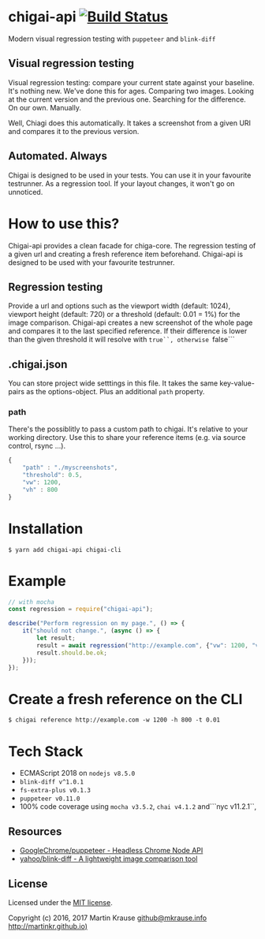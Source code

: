 # chigai-api [![Build Status](https://travis-ci.org/martinkr/chigai-api.svg?branch=master)](https://travis-ci.org/martinkr/chigai-api)
Modern visual regression testing with ```puppeteer``` and ```blink-diff```

## Visual regression testing
Visual regression testing: compare your current state against your baseline.
It's nothing new. We've done this for ages. Comparing two images. Looking at the current version and the previous one. Searching for the difference. On our own. Manually.

Well, Chiagi does this automatically. It takes a screenshot from a given URI and compares it to the previous version.

## Automated. Always
Chigai is designed to be used in your tests. You can use it in your favourite testrunner. As a regression tool. If your layout changes, it won't go on unnoticed.

# How to use this?
Chigai-api provides a clean facade for chiga-core. The regression testing of a given url and creating a fresh reference item beforehand.
Chigai-api is designed to be used with your favourite testrunner.

## Regression testing
Provide a url and options such as the viewport width (default: 1024), viewport height (default: 720) or a threshold (default: 0.01 = 1%) for the image comparison. Chigai-api creates a new screenshot of the whole page and compares it to the last specified reference. If their difference is lower than the given threshold it will resolve with ```true``, otherwise ```false```

## .chigai.json
You can store project wide setttings in this file. It takes the same key-value-pairs as the options-object. Plus an additional ```path``` property.
### path
There's the possiblitly to pass a custom path to chigai. It's relative to your working directory.
Use this to share your reference items (e.g. via source control, rsync ...).

```JavaScript
{
	"path" : "./myscreenshots",
	"threshold": 0.5,
	"vw": 1200,
	"vh" : 800
}
```

# Installation
```$ yarn add chigai-api chigai-cli```

# Example
```JavaScript
// with mocha
const regression = require("chigai-api");

describe("Perform regression on my page.", () => {
	it("should not change.", (async () => {
		let result;
		result = await regression("http://example.com", {"vw": 1200, "vh": 800, "threshold": 0.01});
		result.should.be.ok;
	}));
});
```

# Create a fresh reference on the CLI
```$ chigai reference http://example.com -w 1200 -h 800 -t 0.01```


# Tech Stack
- ECMAScript 2018 on ```nodejs v8.5.0```
- ```blink-diff v^1.0.1```
- ```fs-extra-plus v0.1.3```
- ```puppeteer v0.11.0```
- 100% code coverage using ```mocha v3.5.2```, ```chai v4.1.2``` and```nyc v11.2.1``,

## Resources
- [GoogleChrome/puppeteer - Headless Chrome Node API](https://github.com/GoogleChrome/puppeteer)
- [yahoo/blink-diff - A lightweight image comparison tool](https://github.com/yahoo/blink-diff)

## License
Licensed under the [MIT license](http://www.opensource.org/licenses/mit-license.php).

Copyright (c) 2016, 2017 Martin Krause <github@mkrause.info> [http://martinkr.github.io)](http://martinkr.github.io)
